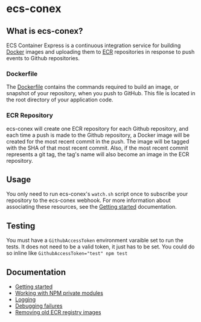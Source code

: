 # ecs-conex

## What is ecs-conex?

ECS Container Express is a continuous integration service for building [Docker](https://www.docker.com/) images and uploading them to [ECR](https://aws.amazon.com/ecr/) repositories in response to push events to Github repositories.

### Dockerfile

The [Dockerfile](https://docs.docker.com/engine/reference/builder/) contains the commands required to build an image, or snapshot of your repository, when you push to GitHub. This file is located in the root directory of your application code.

### ECR Repository

ecs-conex will create one ECR repository for each Github repository, and each time a push is made to the Github repository, a Docker image will be created for the most recent commit in the push. The image will be tagged with the SHA of that most recent commit. Also, if the most recent commit represents a git tag, the tag's name will also become an image in the ECR repository.

## Usage

You only need to run ecs-conex's `watch.sh` script once to subscribe your repository to the ecs-conex webhook. For more information about associating these resources, see the [Getting started](./docs/getting-started.md) documentation.

## Testing
You must have a `GithubAccessToken` environment varaible set to run the tests. It does not need to be a valid token, it just has to be set. You could do so inline like `GithubAccessToken="test" npm test`

## Documentation

- [Getting started](./docs/getting-started.md)
- [Working with NPM private modules](./docs/npm.md)
- [Logging](./docs/logging.md)
- [Debugging failures](./docs/debugging-failures.md)
- [Removing old ECR registry images](./docs/removing-images.md)
